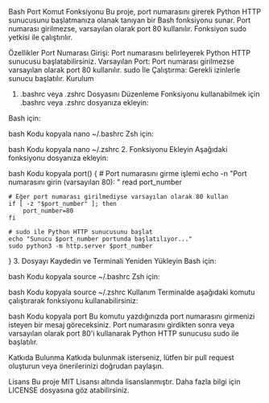 Bash Port Komut Fonksiyonu
Bu proje, port numarasını girerek Python HTTP sunucusunu başlatmanıza olanak tanıyan bir Bash fonksiyonu sunar. Port numarası girilmezse, varsayılan olarak port 80 kullanılır. Fonksiyon sudo yetkisi ile çalıştırılır.

Özellikler
Port Numarası Girişi: Port numarasını belirleyerek Python HTTP sunucusu başlatabilirsiniz.
Varsayılan Port: Port numarası girilmezse varsayılan olarak port 80 kullanılır.
sudo İle Çalıştırma: Gerekli izinlerle sunucu başlatılır.
Kurulum
1. .bashrc veya .zshrc Dosyasını Düzenleme
Fonksiyonu kullanabilmek için .bashrc veya .zshrc dosyanıza ekleyin:

Bash için:

bash
Kodu kopyala
nano ~/.bashrc
Zsh için:

bash
Kodu kopyala
nano ~/.zshrc
2. Fonksiyonu Ekleyin
Aşağıdaki fonksiyonu dosyanıza ekleyin:

bash
Kodu kopyala
port() {
    # Port numarasını girme işlemi
    echo -n "Port numarasını girin (varsayılan 80): "
    read port_number

    # Eğer port numarası girilmediyse varsayılan olarak 80 kullan
    if [ -z "$port_number" ]; then
        port_number=80
    fi

    # sudo ile Python HTTP sunucusunu başlat
    echo "Sunucu $port_number portunda başlatılıyor..."
    sudo python3 -m http.server $port_number
}
3. Dosyayı Kaydedin ve Terminali Yeniden Yükleyin
Bash için:

bash
Kodu kopyala
source ~/.bashrc
Zsh için:

bash
Kodu kopyala
source ~/.zshrc
Kullanım
Terminalde aşağıdaki komutu çalıştırarak fonksiyonu kullanabilirsiniz:

bash
Kodu kopyala
port
Bu komutu yazdığınızda port numarasını girmenizi isteyen bir mesaj göreceksiniz. Port numarasını girdikten sonra veya varsayılan olarak port 80'i kullanarak Python HTTP sunucusu sudo ile başlatılır.

Katkıda Bulunma
Katkıda bulunmak isterseniz, lütfen bir pull request oluşturun veya önerilerinizi doğrudan paylaşın.

Lisans
Bu proje MIT Lisansı altında lisanslanmıştır. Daha fazla bilgi için LICENSE dosyasına göz atabilirsiniz.

